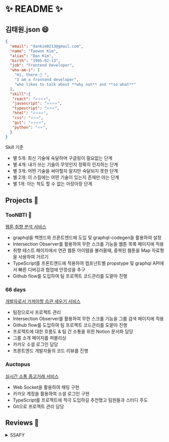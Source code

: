 # ✨ README ✨

## 김태원.json 😄

```json
{
  "email": "dankim0213@gmail.com",
  "name": "Taewon Kim",
  "alias": "Dan Kim",
  "birth": "1995-02-13",
  "job": "Frontend Developer",
  "who-am-i": [
    "Hi, there 👋 ",
    "I am a frontend developer",
    "who likes to talk about **why not** and **so what**"
  ],
  "skill":{
   "react": "⭐️⭐️⭐️⭐️",
   "javascript": "⭐️⭐️⭐️⭐️",
   "typescript": "⭐️⭐️⭐️",
   "html": "⭐️⭐️⭐️⭐️",
   "css": "⭐️⭐️⭐️",
   "git": "⭐️⭐️⭐️⭐️",
   "python": "⭐️⭐️",
  }
}
```

Skill 기준
- 별 5개: 최신 기술에 숙달하며 구글링이 필요없는 단계
- 별 4개: 내가 쓰는 기술이 무엇인지 정확히 인지하는 단계
- 별 3개: 어떤 기술을 써야할지 알지만 숙달되지 못한 단계
- 별 2개: 이 스킬에는 어떤 기술이 있는지 존재만 아는 단계
- 별 1개: 아는 척도 할 수 없는 아장아장 단계

## Projects 🔭

### TooNBTI 🥉

[웹툰 취향 분석 서비스](https://github.com/DanKim0213/TooNBTI)

- graphql을 백엔드와 프론트엔드에 도입 및 graphql-codegen을 활용하여 설정
- Intersection Observer를 활용하여 무한 스크롤 기능을 웹툰 목록 페이지에 적용
- 취향 테스트 페이지에서 연관 웹툰 아이템을 불러올때, 중복된 웹툰을 Map 자료형을 사용하여 거르기
- TypeScript를 프론트엔드에 적용하여 컴포넌트별 propstype 및 graphql API에서 빠른 디버깅과 협업에 안정성을 추구
- Github flow를 도입하여 팀 프로젝트 코드관리를 도맡아 진행

### 66 days

[개발자로서 가져야할 습관 세우기 서비스](https://github.com/DanKim0213/66days/tree/main)

- 팀장으로서 프로젝트 관리
- Intersection Observer를 활용하여 무한 스크롤 기능을 그룹 검색 페이지에 적용
- Github flow를 도입하여 팀 프로젝트 코드관리를 도맡아 진행
- 프로젝트에 대한 흐름도 & 팀 간 소통을 위한 Notion 문서화 담당
- 그룹 소개 페이지를 퍼블리싱
- 카카오 소셜 로그인 담당
- 프론트엔드 개발자들의 코드 리뷰를 진행

### Auctopus

[실시간 소통 중고거래 서비스](https://github.com/DanKim0213/Auctopus)

- Web Socket을 활용하여 채팅 구현
- 카카오 계정을 활용하여 소셜 로그인 구현
- TypeScript를 프로젝트에 적극 도입하길 추천했고 팀원들과 스터디 주도
- Git으로 프로젝트 관리 담당

## Reviews 💬

<details>
  <summary>SSAFY</summary>

> "태원님은 웹 프로젝트 경험이 없던 저와 페어를 하면서 모르는 부분을 물어보았을 때 친절히 알려주었습니다. 그리고 결정사항에 대해 깊게 고민하는 경향이 있어 힘들어하는 모습을 보이지만, 그 덕분에 프로젝트를 하면서 많은 대화를 했고, 그 결과 문제가 생기더라도 금방 해결할 수 있었던것 같습니다."
> by [여민지](https://github.com/yeomj051), 1학기 싸피 페어

> "프론트 팀장으로서 팀원들이 도움이 필요할 때 도와주려고 함께 고민한다. 긍정적 마인드로 항상 팀원들을 응원하며, 소수의 팀원들의 의견일지라도 경청하고 팀원들 간의 논쟁을 조율하려고 노력한다."
> by [노현정](https://github.com/isabel-noh), 2학기 특화 프로젝트

> "태원님과의 프로젝트 진행은 항상 즐겁고 도움이 되는 시간이었습니다. 태원님은 저의 프론트엔드 멘토로써, 다양한 방면으로 도움을 주었습니다. 개발을 진행하면서 항상 더 나은 방향을 스스로 모색하고 팀원들을 이끄는 모습에 감명을 받았습니다. 깊은 개발 지식을 동료들에게 효과적으로 설명해줄 수 있는 능력은 팀 프로젝트에서 아주 좋은 능력이라고 생각합니다. 태원님과의 협업을 추천합니다."
> by [정상기](https://github.com/Sang-Gi), 2학기 공통 프로젝트

> "태원님은 지금까지 쌓은 경험을 통해 다른 사람들을 이끌어주시곤 했고, 저 또한 처음 사용해보는 리액트에 대해 많이 도움을 많이 받았습니다. 프로젝트 진행 시 커밋을 작은 기능 단위로 자주 하면서 코드 리뷰를 해주시기도 했습니다. 덕분에 아직 익숙하지 않았던 제 코드가 좀 더 나은 방향으로 갈 수 있었던 것 같습니다. 또 팀장이자 프론트엔드 리더로서 나아가야할 방향성을 잘 잡아주셨고, GraphQL 도입을 먼저 제안하며 학습해오셔서 기틀을 잡아 다른 팀원들에게 전파하여 팀원으로서 또 하나의 경험을 얻을 수 있었습니다. 같이 프로젝트를 진행하면서 저도 다른 사람들에게 많이 나누는 사람이 되어야겠다는 생각이 들었습니다. :slightly_smiling_face:"
> by [윤지영](https://github.com/Yoonjyjy), 1학기 싸피 페어 & 2학기 특화 프로젝트

> "FE Tech Leader로서 프론트를 전반적으로 이끌어줘서 멋진 프로젝트가 나올 수 있었다고 생각합니다. 또한 책임감이 강하고 문제해결능력이 뛰어나며 특히 FE 관련 이슈뿐만 아니라 Git, BE까지 신경써줘서 완성도 있는 프로젝트가 나왔습니다."
> by [이지원](https://github.com/jiwon1027), 2학기 공통 프로젝트

> "자신의 워라밸이 명확하지만 주어진 일은 책임감을 가지고 해내는 팀원입니다. 프론트엔드 개발자로 알고 기술이 다른 팀원들보다 많아 다른 팀원들에게 도움을 주는 든든한 동료입니다. 팀원들과 코드 리뷰에 있어 사용한 이유를 중시하며 더 좋은 코드를 개발하려 합니다. 기술을 선택과 자신의 코드에 자부심을 가지고 있어 의견을 좁히는데 간혹 시간이 걸립니다."
> by [권성은](https://github.com/hellowco), 2학기 특화 & 자율 프로젝트

> "팀장이란 자리가 부담스럽기도 하고 힘든 자리이셨을텐데 끝까지 모든 팀원들을 포기하지 않고 이끌고 나가주셔서 감사했습니다. 저 같은 경우는 타입스크립트를 처음 써보는 입장이었는데, 제 상황을 모두 고려해주시고 꼼꼼하게 코드 리뷰를 해주시며 기술적인 어려움이 있으면 적극적으로 가르쳐주셔서 같은 프론트엔드 개발 팀원으로서 많이 의지가 되고 든든했습니다. 덕분에 많이 배우고 저 스스로도 성장할 수 있는 프로젝트가 되었습니다 :slightly_smiling_face:"
> by [성다연](https://github.com/dysung32), 2학기 자율 프로젝트

> "태원님은 기분에 따라 task를 옮겨다니는 단점이 있지만 긍정적인 성격을 가지셨습니다. 회의 시에 자신의 의견도 표출하면서 다른 사람의 의견도 경청할 줄 알고 팀원들이 프로젝트에 대한 동력을 잃지 않게 독려한다"
> by [김진호](https://github.com/No88888888), 2학기 특화 & 자율 프로젝트

> "꼼꼼하고 체계적입니다(ex. 깃 브랜치 / 시연시나리오?) 그리고 의견을 적극적으로 제시합니다 (ex. 주제 타겟층 명확히 / 프로젝트 시작 전 어떤 기술을 쓸건지?). 가장 인상깊었던 것은 '누군가는 해야할 일이라서 내가 하는 것' 이라고 말씀한 것이었습니다. 프로젝트하면서 기능 구현 관련해서 같이 한거는 없어서 잘은 모르겠지만, 그래도 그외의 것들을 많이 배울 수 있었습니다."
> by [변유정](https://github.com/SPIDEY965), 2학기 공통 프로젝트

</details>


<!--
**DanKim0213/DanKim0213** is a ✨ _special_ ✨ repository because its `README.md` (this file) appears on your GitHub profile.

Here are some ideas to get you started:

- 🔭 I’m currently working on ...
- 🌱 I’m currently learning ...
- 👯 I’m looking to collaborate on ...
- 🤔 I’m looking for help with ...
- 💬 Ask me about ...
- 📫 How to reach me: ...
- 😄 Pronouns: ...
- ⚡ Fun fact: ...
-->
